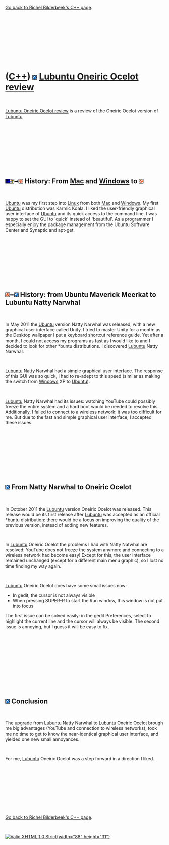 

[Go back to Richel Bilderbeek's C++ page](Cpp.htm).

 

 

 

 

 

([C++](Cpp.htm)) ![Lubuntu](PicLubuntu.png) [Lubuntu Oneiric Ocelot review](CppLubuntuOneiricReview.htm)
========================================================================================================

 

[Lubuntu Oneiric Ocelot review](CppLubuntuOneiricReview.htm) is a review
of the Oneiric Ocelot version of [Lubuntu](CppLubuntu.htm).

 

 

 

 

 

![Mac](PicMac.png)![Windows](PicWindows.png)![to](PicTo.png)![Ubuntu](PicUbuntu.png) History: From [Mac](CppMac.htm) and [Windows](CppWindows.htm) to ![Ubuntu](PicUbuntu.png)
------------------------------------------------------------------------------------------------------------------------------------------------------------------------------

 

[Ubuntu](CppUbuntu.htm) was my first step into [Linux](CppLinux.htm)
from both [Mac](CppMac.htm) and [Windows](CppWindows.htm). My first
[Ubuntu](CppUbuntu.htm) distribution was Karmic Koala. I liked the
user-friendly graphical user interface of [Ubuntu](CppUbuntu.htm) and
its quick access to the command line. I was happy to set the GUI to
'quick' instead of 'beautiful'. As a programmer I especially enjoy the
package management from the Ubuntu Software Center and Synaptic and
apt-get.

 

 

 

 

 

![Ubuntu](PicUbuntu.png)![to](PicTo.png)![Lubuntu](PicLubuntu.png) History: from Ubuntu Maverick Meerkat to Lubuntu Natty Narwhal
---------------------------------------------------------------------------------------------------------------------------------

 

In May 2011 the [Ubuntu](CppUbuntu.htm) version Natty Narwhal was
released, with a new graphical user interface called Unity. I tried to
master Unity for a month: as the Desktop wallpaper I put a keyboard
shortcut reference guide. Yet after a month, I could not access my
programs as fast as I would like to and I decided to look for other
\*buntu distributions. I discovered [Lubuntu](CppLubuntu.htm) Natty
Narwhal.

 

[Lubuntu](CppLubuntu.htm) Natty Narwhal had a simple graphical user
interface. The response of this GUI was so quick, I had to re-adept to
this speed (similar as making the switch from [Windows](CppWindows.htm)
XP to [Ubuntu](CppUbuntu.htm)).

 

[Lubuntu](CppLubuntu.htm) Natty Narwhal had its issues: watching YouTube
could possibly freeze the entire system and a hard boot would be needed
to resolve this. Additionally, I failed to connect to a wireless
network: it was too difficult for me. But due to the fast and simple
graphical user interface, I accepted these issues.

 

 

 

 

 

![Lubuntu](PicLubuntu.png) From Natty Narwhal to Oneiric Ocelot
---------------------------------------------------------------

 

In October 2011 the [Lubuntu](CppLubuntu.htm) version Oneiric Ocelot was
released. This release would be its first release after
[Lubuntu](CppLubuntu.htm) was accepted as an official \*buntu
distribution: there would be a focus on improving the quality of the
previous version, instead of adding new features.

 

In [Lubuntu](CppLubuntu.htm) Oneiric Ocelot the problems I had with
Natty Natwhal are resolved: YouTube does not freeze the system anymore
and connecting to a wireless network had become easy! Except for this,
the user interface remained unchanged (except for a different main menu
graphic), so I lost no time finding my way again.

 

[Lubuntu](CppLubuntu.htm) Oneiric Ocelot does have some small issues
now:

-   In gedit, the cursor is not always visible
-   When pressing SUPER-R to start the Run window, this window is not
    put into focus

The first issue can be solved easily: in the gedit Preferences, select
to highlight the current line and the cursor will always be visible. The
second issue is annoying, but I guess it will be easy to fix.

 

 

 

 

 

 

![Lubuntu](PicLubuntu.png) Conclusion
-------------------------------------

 

The upgrade from [Lubuntu](CppLubuntu.htm) Natty Narwhal to
[Lubuntu](CppLubuntu.htm) Oneiric Ocelot brough me big advantages
(YouTube and connection to wireless networks), took me no time to get to
know the near-identical graphical user interface, and yielded one new
small annoyances.

 

For me, [Lubuntu](CppLubuntu.htm) Oneiric Ocelot was a step forward in a
direction I liked.

 

 

 

 

 

[Go back to Richel Bilderbeek's C++ page](Cpp.htm).



 

[![Valid XHTML 1.0 Strict](valid-xhtml10.png){width="88"
height="31"}](http://validator.w3.org/check?uri=referer)
